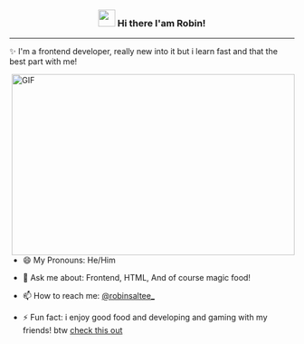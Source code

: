<!-- Heading -->
<h3 align="center"><img src = "https://raw.githubusercontent.com/MartinHeinz/MartinHeinz/master/wave.gif" width = 30px> Hi there I'am Robin!</h3>

<!-- Profile Views -->





 <!-- About section -->

---
✨ I'm a frontend developer, really new into it but i learn fast and that the best part with me! 



<img align="right" alt="GIF" src="./code.gif" width="500" height="320" />

- 😄 My Pronouns: He/Him   

- 💬 Ask me about: Frontend, HTML, And of course magic food!

- 📫 How to reach me: [@robinsaltee_](https://www.instagram.com/robinsaltee/)

- ⚡ Fun fact: i enjoy good food and developing and gaming with my friends! btw [check this out](https://www.youtube.com/watch?v=dQw4w9WgXcQ)




